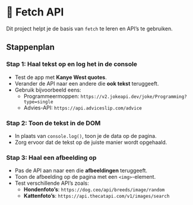 # 🎯 Fetch API

Dit project helpt je de basis van `fetch` te leren en API’s te gebruiken.

## Stappenplan

### Stap 1: Haal tekst op en log het in de console

- Test de app met **Kanye West quotes**.
- Verander de API naar een andere die **ook tekst** teruggeeft.
- Gebruik bijvoorbeeld eens:
  - Programmeermoppen: `https://v2.jokeapi.dev/joke/Programming?type=single`
  - Advies-API: `https://api.adviceslip.com/advice`

### Stap 2: Toon de tekst in de DOM

- In plaats van `console.log()`, toon je de data op de pagina.
- Zorg ervoor dat de tekst op de juiste manier wordt opgehaald.

### Stap 3: Haal een afbeelding op

- Pas de API aan naar een die **afbeeldingen** teruggeeft.
- Toon de afbeelding op de pagina met een `<img>`-element.
- Test verschillende API’s zoals:
  - **Hondenfoto’s**: `https://dog.ceo/api/breeds/image/random`
  - **Kattenfoto’s**: `https://api.thecatapi.com/v1/images/search`
